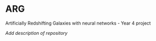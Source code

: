 # ARG
Artificially Redshifting Galaxies with neural networks - Year 4 project

*Add description of repository*
